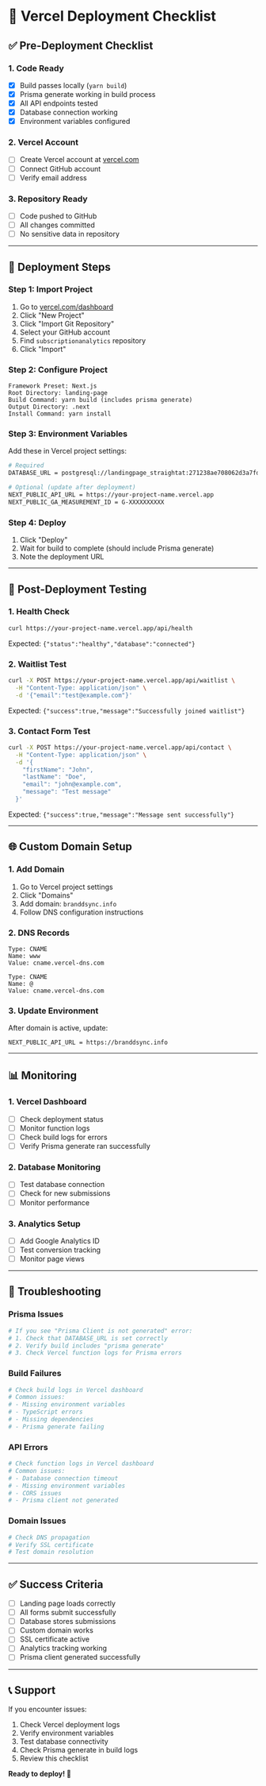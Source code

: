 # 🚀 Vercel Deployment Checklist

## ✅ Pre-Deployment Checklist

### **1. Code Ready**
- [x] Build passes locally (`yarn build`)
- [x] Prisma generate working in build process
- [x] All API endpoints tested
- [x] Database connection working
- [x] Environment variables configured

### **2. Vercel Account**
- [ ] Create Vercel account at [vercel.com](https://vercel.com)
- [ ] Connect GitHub account
- [ ] Verify email address

### **3. Repository Ready**
- [ ] Code pushed to GitHub
- [ ] All changes committed
- [ ] No sensitive data in repository

---

## 🚀 Deployment Steps

### **Step 1: Import Project**
1. Go to [vercel.com/dashboard](https://vercel.com/dashboard)
2. Click "New Project"
3. Click "Import Git Repository"
4. Select your GitHub account
5. Find `subscriptionanalytics` repository
6. Click "Import"

### **Step 2: Configure Project**
```
Framework Preset: Next.js
Root Directory: landing-page
Build Command: yarn build (includes prisma generate)
Output Directory: .next
Install Command: yarn install
```

### **Step 3: Environment Variables**
Add these in Vercel project settings:

```bash
# Required
DATABASE_URL = postgresql://landingpage_straightat:271238ae708062d3a7fd7a9c695231ebed9f25f1@ia56i9.h.filess.io:5434/landingpage_straightat

# Optional (update after deployment)
NEXT_PUBLIC_API_URL = https://your-project-name.vercel.app
NEXT_PUBLIC_GA_MEASUREMENT_ID = G-XXXXXXXXXX
```

### **Step 4: Deploy**
1. Click "Deploy"
2. Wait for build to complete (should include Prisma generate)
3. Note the deployment URL

---

## 🧪 Post-Deployment Testing

### **1. Health Check**
```bash
curl https://your-project-name.vercel.app/api/health
```
Expected: `{"status":"healthy","database":"connected"}`

### **2. Waitlist Test**
```bash
curl -X POST https://your-project-name.vercel.app/api/waitlist \
  -H "Content-Type: application/json" \
  -d '{"email":"test@example.com"}'
```
Expected: `{"success":true,"message":"Successfully joined waitlist"}`

### **3. Contact Form Test**
```bash
curl -X POST https://your-project-name.vercel.app/api/contact \
  -H "Content-Type: application/json" \
  -d '{
    "firstName": "John",
    "lastName": "Doe",
    "email": "john@example.com",
    "message": "Test message"
  }'
```
Expected: `{"success":true,"message":"Message sent successfully"}`

---

## 🌐 Custom Domain Setup

### **1. Add Domain**
1. Go to Vercel project settings
2. Click "Domains"
3. Add domain: `branddsync.info`
4. Follow DNS configuration instructions

### **2. DNS Records**
```
Type: CNAME
Name: www
Value: cname.vercel-dns.com

Type: CNAME
Name: @
Value: cname.vercel-dns.com
```

### **3. Update Environment**
After domain is active, update:
```
NEXT_PUBLIC_API_URL = https://branddsync.info
```

---

## 📊 Monitoring

### **1. Vercel Dashboard**
- [ ] Check deployment status
- [ ] Monitor function logs
- [ ] Check build logs for errors
- [ ] Verify Prisma generate ran successfully

### **2. Database Monitoring**
- [ ] Test database connection
- [ ] Check for new submissions
- [ ] Monitor performance

### **3. Analytics Setup**
- [ ] Add Google Analytics ID
- [ ] Test conversion tracking
- [ ] Monitor page views

---

## 🔧 Troubleshooting

### **Prisma Issues**
```bash
# If you see "Prisma Client is not generated" error:
# 1. Check that DATABASE_URL is set correctly
# 2. Verify build includes "prisma generate"
# 3. Check Vercel function logs for Prisma errors
```

### **Build Failures**
```bash
# Check build logs in Vercel dashboard
# Common issues:
# - Missing environment variables
# - TypeScript errors
# - Missing dependencies
# - Prisma generate failing
```

### **API Errors**
```bash
# Check function logs in Vercel dashboard
# Common issues:
# - Database connection timeout
# - Missing environment variables
# - CORS issues
# - Prisma client not generated
```

### **Domain Issues**
```bash
# Check DNS propagation
# Verify SSL certificate
# Test domain resolution
```

---

## ✅ Success Criteria

- [ ] Landing page loads correctly
- [ ] All forms submit successfully
- [ ] Database stores submissions
- [ ] Custom domain works
- [ ] SSL certificate active
- [ ] Analytics tracking working
- [ ] Prisma client generated successfully

---

## 📞 Support

If you encounter issues:
1. Check Vercel deployment logs
2. Verify environment variables
3. Test database connectivity
4. Check Prisma generate in build logs
5. Review this checklist

**Ready to deploy! 🚀**
